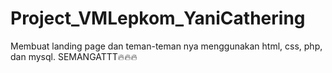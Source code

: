 # Project_VMLepkom_YaniCathering
Membuat landing page dan teman-teman nya menggunakan html, css, php, dan mysql. SEMANGATTT🔥🔥🔥
